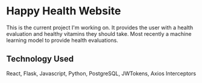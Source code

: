 # Happy Health Website
This is the current project I'm working on. It provides the user with a health evaluation and healthy vitamins they should take. Most recently a machine learning model to provide health evaluations.

## Technology Used
React, Flask, Javascript, Python, PostgreSQL, JWTokens, Axios Interceptors

